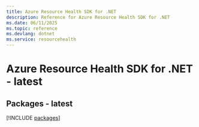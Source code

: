 ```yaml
---
title: Azure Resource Health SDK for .NET
description: Reference for Azure Resource Health SDK for .NET
ms.date: 06/11/2025
ms.topic: reference
ms.devlang: dotnet
ms.service: resourcehealth
---
```

# Azure Resource Health SDK for .NET - latest
## Packages - latest
[!INCLUDE [packages](resource-health-index.md)]